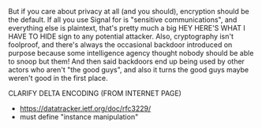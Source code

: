 
But if you care about privacy at all (and you should), encryption should be the default. If all you use Signal for is "sensitive communications", and everything else is plaintext, that's pretty much a big HEY HERE'S WHAT I HAVE TO HIDE sign to any potential attacker.
Also, cryptography isn't foolproof, and there's always the occasional backdoor introduced on purpose because some intelligence agency thought nobody should be able to snoop but them! And then said backdoors end up being used by other actors who aren't "the good guys", and also it turns the good guys maybe weren't good in the first place.

CLARIFY DELTA ENCODING (FROM INTERNET PAGE)

- https://datatracker.ietf.org/doc/rfc3229/
- must define "instance manipulation"
